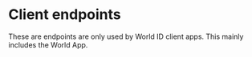 # Client endpoints

These are endpoints are only used by World ID client apps. This mainly includes the World App.
